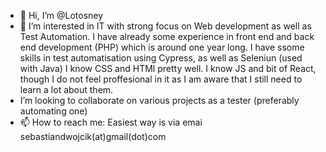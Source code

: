 - 👋 Hi, I’m @Lotosney
- 👀 I’m interested in IT with strong focus on Web development as well as Test Automation. I have already some experience in
front end and back end development (PHP) which is around one year long. I have ssome skills in test automatisation using Cypress, as well as Seleniun (used with Java)
I know  CSS and HTMl pretty well. I know JS and  bit of React, though I do not feel proffesional in it as I am aware that I still need to learn a lot about them.
-  I’m looking to collaborate on various projects  as a tester (preferably automating one)
- 📫 How to reach me: Easiest way is via emai  sebastiandwojcik(at)gmail(dot)com

<!---
Lotosney/Lotosney is a ✨ special ✨ repository because its `README.md` (this file) appears on your GitHub profile.
You can click the Preview link to take a look at your changes.
--->
